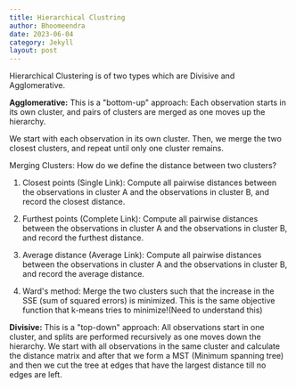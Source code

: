 ```yaml
---
title: Hierarchical Clustring
author: Bhoomeendra 
date: 2023-06-04
category: Jekyll
layout: post
---
```

Hierarchical Clustering is of two types which are Divisive and Agglomerative.

 __Agglomerative:__ This is a "bottom-up" approach: Each observation starts in its own cluster, and pairs of clusters are merged as one moves up the hierarchy.

 We start with each observation in its own cluster. Then, we merge the two closest clusters, and repeat until only one cluster remains.

 Merging Clusters: How do we define the distance between two clusters?

 1. Closest points (Single Link): Compute all pairwise distances between the observations in cluster A and the observations in cluster B, and record the closest distance.

 2. Furthest points (Complete Link): Compute all pairwise distances between the observations in cluster A and the observations in cluster B, and record the furthest distance.

 3. Average distance (Average Link): Compute all pairwise distances between the observations in cluster A and the observations in cluster B, and record the average distance.

 4. Ward's method: Merge the two clusters such that the increase in the SSE (sum of squared errors) is minimized. This is the same objective function that k-means tries to minimize!(Need to understand this)

 __Divisive:__ This is a "top-down" approach: All observations start in one cluster, and splits are performed recursively as one moves down the hierarchy. We start with all observations in the same cluster and calculate the distance matrix and after that we form a MST (Minimum spanning tree) and then we cut the tree at edges that have the largest distance till no edges are left.


